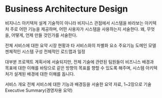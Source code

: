 # Business Architecture Design

비지니스 아키텍처 설계
기술적이 아니라 비지니스 관점에서 시스템을 바라보는 아키텍처
주로 어떤 기능을 제공하며, 어떤 사용자가 시스템을 사용하는지 서술한다.
왜, 무엇을, 어떻게, 언제 만들 것인가를 서술한다.

전체 서비스에 대한 요약
시장 현황과 타 서비스와의 차별화 요소
주요기능
도메인 모델
젠체적인 시스템 구성
전체적인 로드맵과 일정

대부분 프로젝트 계획서에 서술되지만, 전체 기술에 관련된 팀원들이 비즈니스 배경과 목표에 대한 이해를 바탕으로 같은 방향의 목표를 향할 수 있도록 해주며, 시스템 아키텍처가 설계된 배경에 대한 이해를 돕니다.

서비스 개요
전체 서비스에 대한 기능과 배경등을 서술한 요약 자료, 1~2장으로 기술
Executive Summary(경영자용 요약)
